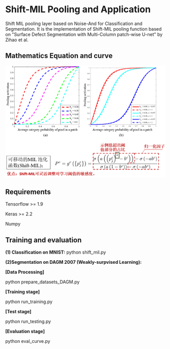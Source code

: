 # Shift-MIL Pooling and Application
Shift MIL pooling layer based on Noise-And for Classification and Segmentation. It is the implementation of Shift-MIL pooling function based on "Surface Defect Segmentation with Multi-Column patch-wise U-net" by Zihao et al.

## Mathematics Equation and curve 
![](Math_curve.png) 

## Requirements

Tensorflow >= 1.9

Keras >= 2.2

Numpy

## Training and evaluation 

**(1) Classification on MNIST:** python shift_mil.py 

**(2)Segmentation on DAGM 2007 (Weakly-surpvised Learning):** 

**[Data Processing]**

python prepare_datasets_DAGM.py

**[Training stage]**

python run_training.py

**[Test stage]**

python run_testing.py

**[Evaluation stage]**

python eval_curve.py

